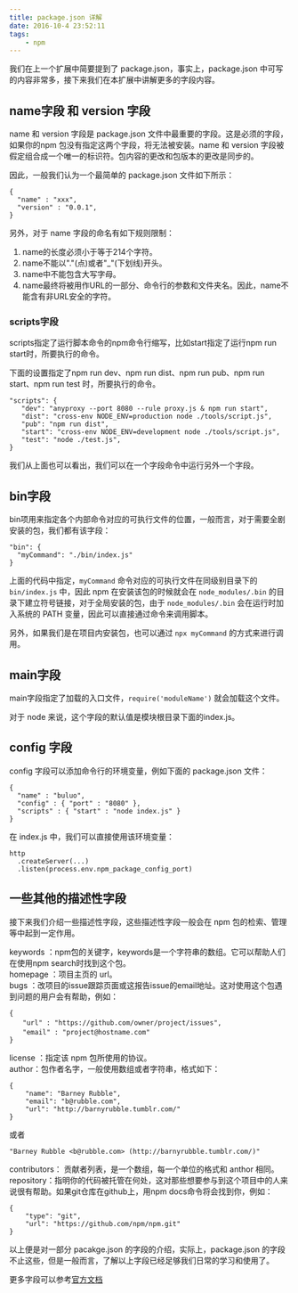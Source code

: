 ```yaml
---
title: package.json 详解
date: 2016-10-4 23:52:11
tags:
    - npm
---
```

我们在上一个扩展中简要提到了 package.json，事实上，package.json 中可写的内容非常多，接下来我们在本扩展中讲解更多的字段内容。

## name字段 和 version 字段

name 和 version 字段是 package.json 文件中最重要的字段。这是必须的字段，如果你的npm 包没有指定这两个字段，将无法被安装。name 和 version 字段被假定组合成一个唯一的标识符。包内容的更改和包版本的更改是同步的。

因此，一般我们认为一个最简单的 package.json 文件如下所示：

```
{
  "name" : "xxx",
  "version" : "0.0.1",
}
```

另外，对于 name 字段的命名有如下规则限制：

1. name的长度必须小于等于214个字符。
2. name不能以"."(点)或者"_"(下划线)开头。
3. name中不能包含大写字母。
4. name最终将被用作URL的一部分、命令行的参数和文件夹名。因此，name不能含有非URL安全的字符。

### scripts字段

scripts指定了运行脚本命令的npm命令行缩写，比如start指定了运行npm run start时，所要执行的命令。

下面的设置指定了npm run dev、npm run dist、npm run pub、npm run start、npm run test 时，所要执行的命令。

```
"scripts": {
   "dev": "anyproxy --port 8080 --rule proxy.js & npm run start",
   "dist": "cross-env NODE_ENV=production node ./tools/script.js",
   "pub": "npm run dist",
   "start": "cross-env NODE_ENV=development node ./tools/script.js",
   "test": "node ./test.js",
}
```

我们从上面也可以看出，我们可以在一个字段命令中运行另外一个字段。

## bin字段

bin项用来指定各个内部命令对应的可执行文件的位置，一般而言，对于需要全剧安装的包，我们都有该字段：

```
"bin": {
  "myCommand": "./bin/index.js"
}
```

上面的代码中指定，`myCommand` 命令对应的可执行文件在同级别目录下的 `bin/index.js` 中，因此 npm 在安装该包的时候就会在 `node_modules/.bin` 的目录下建立符号链接，对于全局安装的包，由于 `node_modules/.bin` 会在运行时加入系统的 PATH 变量，因此可以直接通过命令来调用脚本。

另外，如果我们是在项目内安装包，也可以通过 `npx myCommand` 的方式来进行调用。

## main字段

main字段指定了加载的入口文件，`require('moduleName')` 就会加载这个文件。

对于 node 来说，这个字段的默认值是模块根目录下面的index.js。

## config 字段

config 字段可以添加命令行的环境变量，例如下面的 package.json 文件：

```
{
  "name" : "buluo",
  "config" : { "port" : "8080" },
  "scripts" : { "start" : "node index.js" }
}
```

在 index.js 中，我们可以直接使用该环境变量：

```
http
  .createServer(...)
  .listen(process.env.npm_package_config_port)
```

## 一些其他的描述性字段

接下来我们介绍一些描述性字段，这些描述性字段一般会在 npm 包的检索、管理等中起到一定作用。

keywords ：npm包的关键字，keywords是一个字符串的数组。它可以帮助人们在使用npm search时找到这个包。   
homepage ：项目主页的 url。   
bugs ：改项目的issue跟踪页面或这报告issue的email地址。这对使用这个包遇到问题的用户会有帮助，例如：

```
{ 
　　"url" : "https://github.com/owner/project/issues",
　　"email" : "project@hostname.com"
}
```

license ：指定该 npm 包所使用的协议。  
author：包作者名字，一般使用数组或者字符串，格式如下：  

```
{
    "name": "Barney Rubble",
    "email": "b@rubble.com",
    "url": "http://barnyrubble.tumblr.com/"
}
```
或者

```
"Barney Rubble <b@rubble.com> (http://barnyrubble.tumblr.com/)"
```

contributors： 贡献者列表，是一个数组，每一个单位的格式和 anthor 相同。
repository：指明你的代码被托管在何处，这对那些想要参与到这个项目中的人来说很有帮助。如果git仓库在github上，用npm docs命令将会找到你，例如：

```
{
    "type": "git",
    "url": "https://github.com/npm/npm.git"
}
```

以上便是对一部分 pacakge.json 的字段的介绍，实际上，package.json 的字段不止这些，但是一般而言，了解以上字段已经足够我们日常的学习和使用了。

更多字段可以参考[官方文档](https://docs.npmjs.com/files/package.json)
